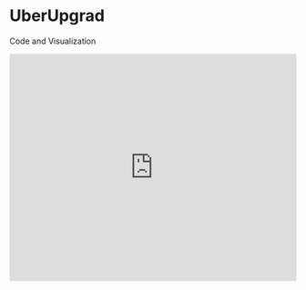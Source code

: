 # UberUpgrad

Code and Visualization
<iframe src="https://kyso.io/badreeshshetty/UberUpgrad/embed?code=shown" width="100%" height="400px" frameBorder="0"></iframe>
